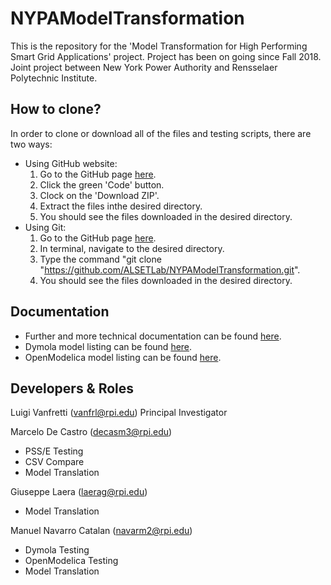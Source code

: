 # NYPAModelTransformation

This is the repository for the 'Model Transformation for High Performing Smart Grid Applications' project.
Project has been on going since Fall 2018. 
Joint project between New York Power Authority and Rensselaer Polytechnic Institute.

## How to clone?
In order to clone or download all of the files and testing scripts, there are two ways:
- Using GitHub website:
	1. Go to the GitHub page [here](https://github.com/ALSETLab/NYPAModelTransformation).	 
	2. Click the green 'Code' button.
	3. Clock on the 'Download ZIP'.
	4. Extract the files inthe desired directory.
	5. You should see the files downloaded in the desired directory.
- Using Git:
	1. Go to the GitHub page [here](https://github.com/ALSETLab/NYPAModelTransformation).	
	2. In terminal, navigate to the desired directory.
	3. Type the command "git clone "https://github.com/ALSETLab/NYPAModelTransformation.git".
	4. You should see the files downloaded in the desired directory.

## Documentation
- Further and more technical documentation can be found [here](https://drive.google.com/drive/folders/1j86qhZ_na5RJrI9jsr3Jxb5FdskeNps5).
- Dymola model listing can be found [here](https://docs.google.com/spreadsheets/d/1ujcm9mFjONoviA8YqgPTdnBxzRSxwtzH8cwM7lMDjbo/edit?usp=sharing).
- OpenModelica model listing can be found [here](https://docs.google.com/spreadsheets/d/1r2-x6Us9gmX9qaFVgVFJb8H5MTzKl7OFx1pa4aeote4/edit?usp=sharing).

## Developers & Roles
Luigi Vanfretti (vanfrl@rpi.edu) Principal Investigator

Marcelo De Castro (decasm3@rpi.edu)
- PSS/E Testing
- CSV Compare
- Model Translation

Giuseppe Laera (laerag@rpi.edu)
- Model Translation

Manuel Navarro Catalan (navarm2@rpi.edu)
- Dymola Testing
- OpenModelica Testing
- Model Translation



